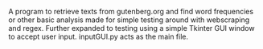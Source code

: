 A program to retrieve texts from gutenberg.org and find word frequencies or other basic analysis made for simple testing around with webscraping and regex. Further expanded to testing using a simple Tkinter GUI window to accept user input. inputGUI.py acts as the main file.
